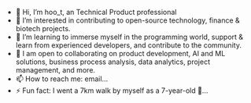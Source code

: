 - 👋 Hi, I’m hoo_t, an Technical Product professional
- 👀 I’m interested in contributing to open-source technology, finance & biotech projects.
- 🌱 I’m learning to immerse myself in the programming world, support & learn from experienced developers, and contribute to the community.
- 🛄 I am open to collaborating on product development, AI and ML solutions, business process analysis, data analytics, project management, and more.
- 📫 How to reach me: email...
- ⚡ Fun fact: I went a 7km walk by myself as a 7-year-old 🧓...

<!---
Ghoo2p/Ghoo2p is a ✨ special ✨ repository because its `README.md` (this file) appears on your GitHub profile.
You can click the Preview link to take a look at your changes.
--->
